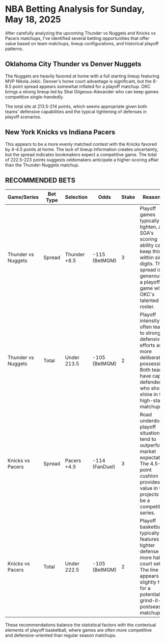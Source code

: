 # NBA Betting Analysis for Sunday, May 18, 2025

After carefully analyzing the upcoming Thunder vs Nuggets and Knicks vs Pacers matchups, I've identified several betting opportunities that offer value based on team matchups, lineup configurations, and historical playoff patterns.

## Oklahoma City Thunder vs Denver Nuggets

The Nuggets are heavily favored at home with a full starting lineup featuring MVP Nikola Jokic. Denver's home court advantage is significant, but the 8-8.5 point spread appears somewhat inflated for a playoff matchup. OKC brings a strong lineup led by Shai Gilgeous-Alexander who can keep games competitive single-handedly.

The total sits at 213.5-214 points, which seems appropriate given both teams' defensive capabilities and the typical tightening of defenses in playoff scenarios.

## New York Knicks vs Indiana Pacers

This appears to be a more evenly matched contest with the Knicks favored by 4-4.5 points at home. The lack of lineup information creates uncertainty, but the spread indicates bookmakers expect a competitive game. The total of 222.5-223 points suggests oddsmakers anticipate a higher-scoring affair than the Thunder-Nuggets matchup.

## RECOMMENDED BETS

| Game/Series | Bet Type | Selection | Odds | Stake | Reasoning |
|-------------|----------|-----------|------|-------|-----------|
| Thunder vs Nuggets | Spread | Thunder +8.5 | -115 (BetMGM) | 3 | Playoff games typically tighten, and SGA's scoring ability can keep this within single digits. This spread is generous for a playoff game with OKC's talented roster. |
| Thunder vs Nuggets | Total | Under 213.5 | -105 (BetMGM) | 2 | Playoff intensity often leads to stronger defensive efforts and more deliberate possessions. Both teams have capable defenders who should shine in this high-stakes matchup. |
| Knicks vs Pacers | Spread | Pacers +4.5 | -114 (FanDuel) | 3 | Road underdogs in playoff situations tend to outperform market expectations. The 4.5-point cushion provides value in what projects to be a competitive series. |
| Knicks vs Pacers | Total | Under 222.5 | -105 (BetMGM) | 2 | Playoff basketball typically features tighter defense and more half-court sets. The line appears slightly high for a potential grind-it-out postseason matchup. |

These recommendations balance the statistical factors with the contextual elements of playoff basketball, where games are often more competitive and defensive-oriented than regular season matchups.
